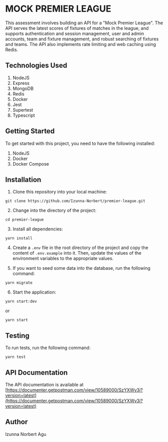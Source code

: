 # MOCK PREMIER LEAGUE

This assessment involves building an API for a "Mock Premier League". The API serves the latest scores of fixtures of matches in the league, and supports authentication and session management, user and admin accounts, team and fixture management, and robust searching of fixtures and teams. The API also implements rate limiting and web caching using Redis.

## Technologies Used

1. NodeJS
2. Express
3. MongoDB
4. Redis
5. Docker
6. Jest
7. Supertest
8. Typescript


## Getting Started

To get started with this project, you need to have the following installed:

1. NodeJS
2. Docker
3. Docker Compose

## Installation

1. Clone this repository into your local machine:
```
git clone https://github.com/Izunna-Norbert/premier-league.git
```

2. Change into the directory of the project:
```
cd premier-league
```

3. Install all dependencies:
```
yarn install
```

4. Create a `.env` file in the root directory of the project and copy the content of `.env.example` into it. Then, update the values of the environment variables to the appropriate values.

5. If you want to seed some data into the database, run the following command:
```
yarn migrate
```

6. Start the application:
```
yarn start:dev
```
or 

```
yarn start
```

## Testing

To run tests, run the following command:
```
yarn test
```

## API Documentation

The API documentation is available at [https://documenter.getpostman.com/view/10589000/SzYXWv3i?version=latest](https://documenter.getpostman.com/view/10589000/SzYXWv3i?version=latest)

## Author

Izunna Norbert Agu

